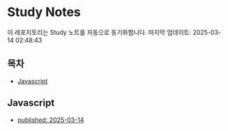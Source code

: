 # Study Notes

이 레포지토리는 Study 노트를 자동으로 동기화합니다. 마지막 업데이트: 2025-03-14 02:48:43

## 목차

- [Javascript](#javascript)


## Javascript

- [published: 2025-03-14](https://softourr.github.io/posts/javascript/%EC%9E%90%EB%B0%94%EC%8A%A4%ED%81%AC%EB%A6%BD%ED%8A%B8%20%EA%B0%9C%EB%B0%9C%ED%99%98%EA%B2%BD/)
